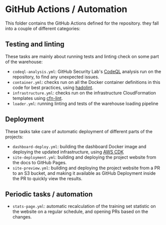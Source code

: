 # GitHub Actions / Automation

This folder contains the GitHub Actions defined for the repository.
they fall into a couple of different categories:

## Testing and linting

These tasks are mainly about running tests and linting check on
some part of the warehouse:

* `codeql-analysis.yml`: GitHub Security Lab's [CodeQL](https://securitylab.github.com/tools/codeql)
  analysis run on the repository, to find any unexpected issues.
* `container.yml`: checks run on all the Docker container definitions in this code for best practices,
  using [hadolint](https://github.com/hadolint/hadolint).
* `infrastructure.yml`: checks run on the infrastructure CloudFormation templates using [cfn-lint](https://github.com/aws-cloudformation/cfn-python-lint).
* `loader.yml`: running linting and tests of the warehouse loading pipeline

## Deployment

These tasks take care of automatic deployment of different parts of the projects:

* `dashboard-deploy.yml`: building the dashboard Docker image and deploying the updated infrastructure,
  using [AWS CDK](https://docs.aws.amazon.com/cdk/)
* `site-deployment.yml`: building and deploying the project website from the docs to GitHub Pages.
* `site-preview.yml`: building and deploying the project website from a PR to an S3 bucket, and making
  it available as GitHub Deployment inside the PR to quickly view the results.

## Periodic tasks / automation

* `stats-page.yml`: automatic recalculation of the training set statistic on the website on a regular
  schedule, and opening PRs based on the changes.
